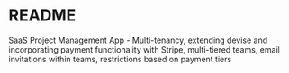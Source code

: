 # README

 SaaS Project Management App - Multi-tenancy, extending devise and incorporating payment functionality with Stripe, multi-tiered teams, email invitations within teams, restrictions based on payment tiers